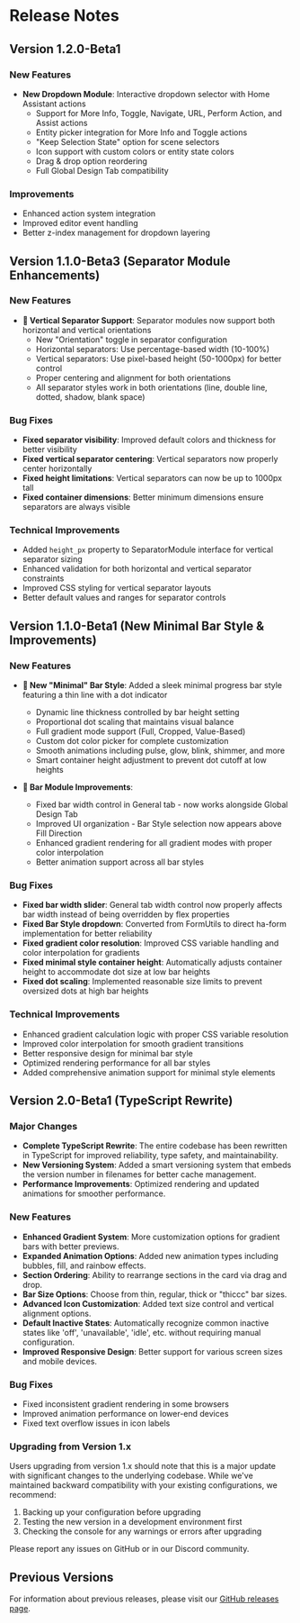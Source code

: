 # Release Notes

## Version 1.2.0-Beta1

### New Features

- **New Dropdown Module**: Interactive dropdown selector with Home Assistant actions
  - Support for More Info, Toggle, Navigate, URL, Perform Action, and Assist actions
  - Entity picker integration for More Info and Toggle actions
  - "Keep Selection State" option for scene selectors
  - Icon support with custom colors or entity state colors
  - Drag & drop option reordering
  - Full Global Design Tab compatibility

### Improvements

- Enhanced action system integration
- Improved editor event handling
- Better z-index management for dropdown layering

## Version 1.1.0-Beta3 (Separator Module Enhancements)

### New Features

- **🔄 Vertical Separator Support**: Separator modules now support both horizontal and vertical orientations
  - New "Orientation" toggle in separator configuration
  - Horizontal separators: Use percentage-based width (10-100%)
  - Vertical separators: Use pixel-based height (50-1000px) for better control
  - Proper centering and alignment for both orientations
  - All separator styles work in both orientations (line, double line, dotted, shadow, blank space)

### Bug Fixes

- **Fixed separator visibility**: Improved default colors and thickness for better visibility
- **Fixed vertical separator centering**: Vertical separators now properly center horizontally
- **Fixed height limitations**: Vertical separators can now be up to 1000px tall
- **Fixed container dimensions**: Better minimum dimensions ensure separators are always visible

### Technical Improvements

- Added `height_px` property to SeparatorModule interface for vertical separator sizing
- Enhanced validation for both horizontal and vertical separator constraints
- Improved CSS styling for vertical separator layouts
- Better default values and ranges for separator controls

## Version 1.1.0-Beta1 (New Minimal Bar Style & Improvements)

### New Features

- **🎨 New "Minimal" Bar Style**: Added a sleek minimal progress bar style featuring a thin line with a dot indicator

  - Dynamic line thickness controlled by bar height setting
  - Proportional dot scaling that maintains visual balance
  - Full gradient mode support (Full, Cropped, Value-Based)
  - Custom dot color picker for complete customization
  - Smooth animations including pulse, glow, blink, shimmer, and more
  - Smart container height adjustment to prevent dot cutoff at low heights

- **🔧 Bar Module Improvements**:
  - Fixed bar width control in General tab - now works alongside Global Design Tab
  - Improved UI organization - Bar Style selection now appears above Fill Direction
  - Enhanced gradient rendering for all gradient modes with proper color interpolation
  - Better animation support across all bar styles

### Bug Fixes

- **Fixed bar width slider**: General tab width control now properly affects bar width instead of being overridden by flex properties
- **Fixed Bar Style dropdown**: Converted from FormUtils to direct ha-form implementation for better reliability
- **Fixed gradient color resolution**: Improved CSS variable handling and color interpolation for gradients
- **Fixed minimal style container height**: Automatically adjusts container height to accommodate dot size at low bar heights
- **Fixed dot scaling**: Implemented reasonable size limits to prevent oversized dots at high bar heights

### Technical Improvements

- Enhanced gradient calculation logic with proper CSS variable resolution
- Improved color interpolation for smooth gradient transitions
- Better responsive design for minimal bar style
- Optimized rendering performance for all bar styles
- Added comprehensive animation support for minimal style elements

## Version 2.0-Beta1 (TypeScript Rewrite)

### Major Changes

- **Complete TypeScript Rewrite**: The entire codebase has been rewritten in TypeScript for improved reliability, type safety, and maintainability.
- **New Versioning System**: Added a smart versioning system that embeds the version number in filenames for better cache management.
- **Performance Improvements**: Optimized rendering and updated animations for smoother performance.

### New Features

- **Enhanced Gradient System**: More customization options for gradient bars with better previews.
- **Expanded Animation Options**: Added new animation types including bubbles, fill, and rainbow effects.
- **Section Ordering**: Ability to rearrange sections in the card via drag and drop.
- **Bar Size Options**: Choose from thin, regular, thick or "thiccc" bar sizes.
- **Advanced Icon Customization**: Added text size control and vertical alignment options.
- **Default Inactive States**: Automatically recognize common inactive states like 'off', 'unavailable', 'idle', etc. without requiring manual configuration.
- **Improved Responsive Design**: Better support for various screen sizes and mobile devices.

### Bug Fixes

- Fixed inconsistent gradient rendering in some browsers
- Improved animation performance on lower-end devices
- Fixed text overflow issues in icon labels

### Upgrading from Version 1.x

Users upgrading from version 1.x should note that this is a major update with significant changes to the underlying codebase. While we've maintained backward compatibility with your existing configurations, we recommend:

1. Backing up your configuration before upgrading
2. Testing the new version in a development environment first
3. Checking the console for any warnings or errors after upgrading

Please report any issues on GitHub or in our Discord community.

## Previous Versions

For information about previous releases, please visit our [GitHub releases page](https://github.com/WJDDesigns/Ultra-Card/releases).
